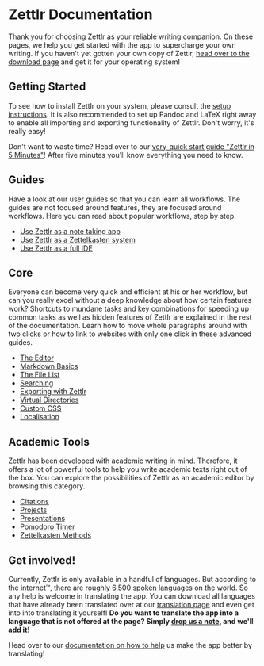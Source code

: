 # Zettlr Documentation

Thank you for choosing Zettlr as your reliable writing companion. On these pages, we help you get started with the app to supercharge your own writing. If you haven't yet gotten your own copy of Zettlr, [head over to the download page](https://www.zettlr.com/download) and get it for your operating system!

## Getting Started

To see how to install Zettlr on your system, please consult the [setup instructions](install.md). It is also recommended to set up Pandoc and LaTeX right away to enable all importing and exporting functionality of Zettlr. Don't worry, it's really easy!

Don't want to waste time? Head over to our [very-quick start guide "Zettlr in 5 Minutes"](5-minutes.md)! After five minutes you'll know everything you need to know.

## Guides

Have a look at our user guides so that you can learn all workflows. The guides are not focused around features, they are focused around workflows. Here you can read about popular workflows, step by step.

* [Use Zettlr as a note taking app](guides/guide-notes.md)
* [Use Zettlr as a Zettelkasten system](guides/guide-zettelkasten.md)
* [Use Zettlr as a full IDE](guides/guide-ide.md)

## Core

Everyone can become very quick and efficient at his or her workflow, but can you really excel without a deep knowledge about how certain features work? Shortcuts to mundane tasks and key combinations for speeding up common tasks as well as hidden features of Zettlr are explained in the rest of the documentation. Learn how to move whole paragraphs around with two clicks or how to link to websites with only one click in these advanced guides.

* [The Editor](core/editor.md)
* [Markdown Basics](reference/markdown-basics.md)
* [The File List](core/file-list.md)
* [Searching](core/search.md)
* [Exporting with Zettlr](core/export.md)
* [Virtual Directories](core/virtual-directories.md)
* [Custom CSS](core/custom-css.md)
* [Localisation](core/localisation.md)

## Academic Tools

Zettlr has been developed with academic writing in mind. Therefore, it offers a lot of powerful tools to help you write academic texts right out of the box. You can explore the possibilities of Zettlr as an academic editor by browsing this category.

* [Citations](academic/citations.md)
* [Projects](academic/projects.md)
* [Presentations](academic/presentations.md)
* [Pomodoro Timer](academic/pomodoro.md)
* [Zettelkasten Methods](academic/zkn-method.md)

## Get involved!

Currently, Zettlr is only available in a handful of languages. But according to the internet™, there are [roughly 6,500 spoken languages](https://www.infoplease.com/askeds/how-many-spoken-languages) on the world. So any help is welcome in translating the app. You can download all languages that have already been translated over at our [translation page](https://translate.zettlr.com/) and even get into into translating it yourself! **Do you want to translate the app into a language that is not offered at the page? Simply [drop us a note](mailto:info@zettlr.com), and we'll add it**!

Head over to our [documentation on how to help](get-involved.md) us make the app better by translating!
